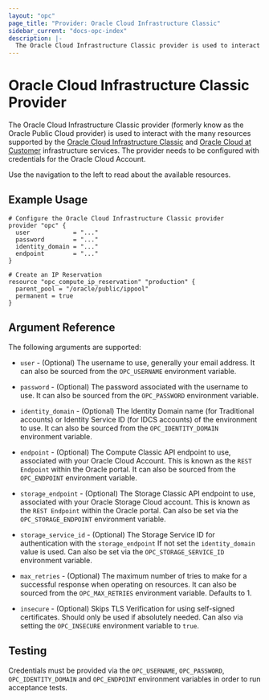 ```yaml
---
layout: "opc"
page_title: "Provider: Oracle Cloud Infrastructure Classic"
sidebar_current: "docs-opc-index"
description: |-
  The Oracle Cloud Infrastructure Classic provider is used to interact with the many resources supported by the Oracle Cloud Infrastructure Classic services. The provider needs to be configured with credentials for the Oracle Cloud Account.
---
```


# Oracle Cloud Infrastructure Classic Provider

The Oracle Cloud Infrastructure Classic provider (formerly know as the Oracle Public Cloud provider) is used to interact with the many resources supported by the [Oracle Cloud Infrastructure Classic](http://cloud.oracle.com/classic) and [Oracle Cloud at Customer](https://cloud.oracle.com/cloud-at-customer) infrastructure services. The provider needs to be configured with credentials for the Oracle Cloud Account.

Use the navigation to the left to read about the available resources.

## Example Usage

```hcl
# Configure the Oracle Cloud Infrastructure Classic provider
provider "opc" {
  user            = "..."
  password        = "..."
  identity_domain = "..."
  endpoint        = "..."
}

# Create an IP Reservation
resource "opc_compute_ip_reservation" "production" {
  parent_pool = "/oracle/public/ippool"
  permanent = true
}
```

## Argument Reference

The following arguments are supported:

* `user` - (Optional) The username to use, generally your email address. It can also
  be sourced from the `OPC_USERNAME` environment variable.

* `password` - (Optional) The password associated with the username to use. It can also be sourced from
  the `OPC_PASSWORD` environment variable.

* `identity_domain` - (Optional) The Identity Domain name (for Traditional accounts) or Identity Service ID (for IDCS accounts) of the environment to use. It can also be sourced from the `OPC_IDENTITY_DOMAIN` environment variable.  

* `endpoint` - (Optional) The Compute Classic API endpoint to use, associated with your Oracle Cloud Account. This is known as the `REST Endpoint` within the Oracle portal. It can also be sourced from the `OPC_ENDPOINT` environment variable.

* `storage_endpoint` - (Optional) The Storage Classic API endpoint to use, associated with your Oracle Storage Cloud account. This is known as the `REST Endpoint` within the Oracle portal. Can also be set via the `OPC_STORAGE_ENDPOINT` environment variable.

* `storage_service_id` - (Optional) The Storage Service ID for authentication with the `storage_endpoint`  If not set the `identity_domain` value is used. Can also be set via the `OPC_STORAGE_SERVICE_ID` environment variable.

* `max_retries` - (Optional) The maximum number of tries to make for a successful response when operating on resources. It can also be sourced from the `OPC_MAX_RETRIES` environment variable. Defaults to 1.

* `insecure` - (Optional) Skips TLS Verification for using self-signed certificates. Should only be used if absolutely needed. Can also via setting the `OPC_INSECURE` environment variable to `true`.

## Testing

Credentials must be provided via the `OPC_USERNAME`, `OPC_PASSWORD`,
`OPC_IDENTITY_DOMAIN` and `OPC_ENDPOINT` environment variables in order to run
acceptance tests.
